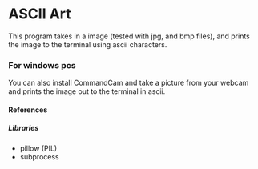 # ASCII Art
This program takes in a image (tested with jpg, and bmp files), and prints the image to the terminal using ascii characters.

### For windows pcs
You can also install CommandCam and take a picture from your webcam and prints the image out to the terminal in ascii.


#### References
##### Libraries
- pillow (PIL)
- subprocess
